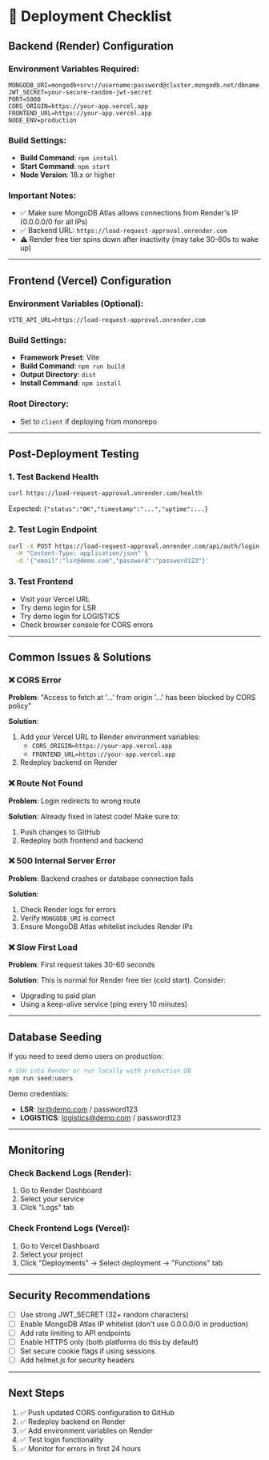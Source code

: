 # 🚀 Deployment Checklist

## Backend (Render) Configuration

### Environment Variables Required:
```
MONGODB_URI=mongodb+srv://username:password@cluster.mongodb.net/dbname
JWT_SECRET=your-secure-random-jwt-secret
PORT=5000
CORS_ORIGIN=https://your-app.vercel.app
FRONTEND_URL=https://your-app.vercel.app
NODE_ENV=production
```

### Build Settings:
- **Build Command**: `npm install`
- **Start Command**: `npm start`
- **Node Version**: 18.x or higher

### Important Notes:
- ✅ Make sure MongoDB Atlas allows connections from Render's IP (0.0.0.0/0 for all IPs)
- ✅ Backend URL: `https://load-request-approval.onrender.com`
- ⚠️ Render free tier spins down after inactivity (may take 30-60s to wake up)

---

## Frontend (Vercel) Configuration

### Environment Variables (Optional):
```
VITE_API_URL=https://load-request-approval.onrender.com
```

### Build Settings:
- **Framework Preset**: Vite
- **Build Command**: `npm run build`
- **Output Directory**: `dist`
- **Install Command**: `npm install`

### Root Directory:
- Set to `client` if deploying from monorepo

---

## Post-Deployment Testing

### 1. Test Backend Health
```bash
curl https://load-request-approval.onrender.com/health
```
Expected: `{"status":"OK","timestamp":"...","uptime":...}`

### 2. Test Login Endpoint
```bash
curl -X POST https://load-request-approval.onrender.com/api/auth/login \
  -H "Content-Type: application/json" \
  -d '{"email":"lsr@demo.com","password":"password123"}'
```

### 3. Test Frontend
- Visit your Vercel URL
- Try demo login for LSR
- Try demo login for LOGISTICS
- Check browser console for CORS errors

---

## Common Issues & Solutions

### ❌ CORS Error
**Problem**: "Access to fetch at '...' from origin '...' has been blocked by CORS policy"

**Solution**: 
1. Add your Vercel URL to Render environment variables:
   - `CORS_ORIGIN=https://your-app.vercel.app`
   - `FRONTEND_URL=https://your-app.vercel.app`
2. Redeploy backend on Render

### ❌ Route Not Found
**Problem**: Login redirects to wrong route

**Solution**: Already fixed in latest code! Make sure to:
1. Push changes to GitHub
2. Redeploy both frontend and backend

### ❌ 500 Internal Server Error
**Problem**: Backend crashes or database connection fails

**Solution**:
1. Check Render logs for errors
2. Verify `MONGODB_URI` is correct
3. Ensure MongoDB Atlas whitelist includes Render IPs

### ❌ Slow First Load
**Problem**: First request takes 30-60 seconds

**Solution**: This is normal for Render free tier (cold start). Consider:
- Upgrading to paid plan
- Using a keep-alive service (ping every 10 minutes)

---

## Database Seeding

If you need to seed demo users on production:

```bash
# SSH into Render or run locally with production DB
npm run seed:users
```

Demo credentials:
- **LSR**: lsr@demo.com / password123
- **LOGISTICS**: logistics@demo.com / password123

---

## Monitoring

### Check Backend Logs (Render):
1. Go to Render Dashboard
2. Select your service
3. Click "Logs" tab

### Check Frontend Logs (Vercel):
1. Go to Vercel Dashboard
2. Select your project
3. Click "Deployments" → Select deployment → "Functions" tab

---

## Security Recommendations

- [ ] Use strong JWT_SECRET (32+ random characters)
- [ ] Enable MongoDB Atlas IP whitelist (don't use 0.0.0.0/0 in production)
- [ ] Add rate limiting to API endpoints
- [ ] Enable HTTPS only (both platforms do this by default)
- [ ] Set secure cookie flags if using sessions
- [ ] Add helmet.js for security headers

---

## Next Steps

1. ✅ Push updated CORS configuration to GitHub
2. ✅ Redeploy backend on Render
3. ✅ Add environment variables on Render
4. ✅ Test login functionality
5. ✅ Monitor for errors in first 24 hours
